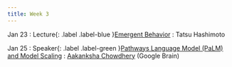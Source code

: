 ```yaml
---
title: Week 3
---
```


Jan 23
: Lecture{: .label .label-blue }[Emergent Behavior](#)
  : Tatsu Hashimoto

Jan 25
: Speaker{: .label .label-green }[Pathways Language Model (PaLM) and Model Scaling](https://ai.googleblog.com/2022/04/pathways-language-model-palm-scaling-to.html)
  : [Aakanksha Chowdhery](http://www.achowdhery.com/) (Google Brain)